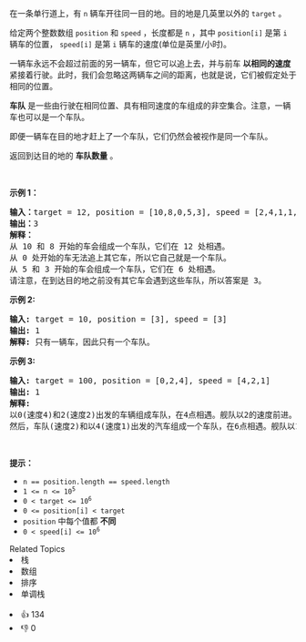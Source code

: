 <p>在一条单行道上，有 <code>n</code> 辆车开往同一目的地。目的地是几英里以外的&nbsp;<code>target</code>&nbsp;。</p>

<p>给定两个整数数组&nbsp;<code>position</code>&nbsp;和&nbsp;<code>speed</code>&nbsp;，长度都是 <code>n</code> ，其中&nbsp;<code>position[i]</code>&nbsp;是第 <code>i</code> 辆车的位置，&nbsp;<code>speed[i]</code>&nbsp;是第 <code>i</code> 辆车的速度(单位是英里/小时)。</p>

<p>一辆车永远不会超过前面的另一辆车，但它可以追上去，并与前车 <strong>以相同的速度</strong> 紧接着行驶。此时，我们会忽略这两辆车之间的距离，也就是说，它们被假定处于相同的位置。</p>

<p><strong>车队</strong><em>&nbsp;</em>是一些由行驶在相同位置、具有相同速度的车组成的非空集合。注意，一辆车也可以是一个车队。</p>

<p>即便一辆车在目的地才赶上了一个车队，它们仍然会被视作是同一个车队。</p>

<p>返回到达目的地的 <strong>车队数量</strong> 。</p>

<p>&nbsp;</p>

<p><strong>示例 1：</strong></p>

<pre>
<strong>输入：</strong>target = 12, position = [10,8,0,5,3], speed = [2,4,1,1,3]
<strong>输出：</strong>3
<strong>解释：</strong>
从 10 和 8 开始的车会组成一个车队，它们在 12 处相遇。
从 0 处开始的车无法追上其它车，所以它自己就是一个车队。
从 5 和 3 开始的车会组成一个车队，它们在 6 处相遇。
请注意，在到达目的地之前没有其它车会遇到这些车队，所以答案是 3。
</pre>

<p><strong>示例 2:</strong></p>

<pre>
<strong>输入:</strong> target = 10, position = [3], speed = [3]
<strong>输出:</strong> 1
<strong>解释:</strong> 只有一辆车，因此只有一个车队。
</pre>

<p><strong>示例 3:</strong></p>

<pre>
<strong>输入:</strong> target = 100, position = [0,2,4], speed = [4,2,1]
<strong>输出:</strong> 1
<strong>解释:</strong>
以0(速度4)和2(速度2)出发的车辆组成车队，在4点相遇。舰队以2的速度前进。
然后，车队(速度2)和以4(速度1)出发的汽车组成一个车队，在6点相遇。舰队以1的速度前进，直到到达目标。</pre>

<p>&nbsp;</p>

<p><strong>提示：</strong></p>

<ul>
	<li><code>n == position.length == speed.length</code></li>
	<li><code>1 &lt;= n &lt;= 10<sup>5</sup></code></li>
	<li><code>0 &lt; target &lt;= 10<sup>6</sup></code></li>
	<li><code>0 &lt;= position[i] &lt; target</code></li>
	<li><code>position</code>&nbsp;中每个值都 <strong>不同</strong></li>
	<li><code>0 &lt; speed[i] &lt;= 10<sup>6</sup></code></li>
</ul>
<div><div>Related Topics</div><div><li>栈</li><li>数组</li><li>排序</li><li>单调栈</li></div></div><br><div><li>👍 134</li><li>👎 0</li></div>